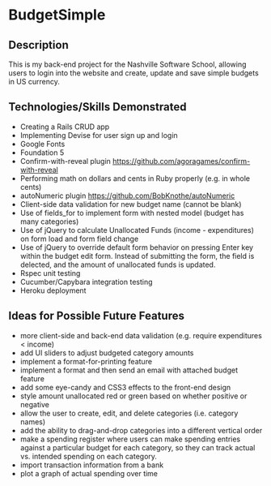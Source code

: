 BudgetSimple
========

Description
---------

This is my back-end project for the Nashville Software School, allowing users to
login into the website and create, update and save simple budgets in US currency.

Technologies/Skills Demonstrated
---------------------------
* Creating a Rails CRUD app
* Implementing Devise for user sign up and login
* Google Fonts
* Foundation 5
* Confirm-with-reveal plugin https://github.com/agoragames/confirm-with-reveal
* Performing math on dollars and cents in Ruby properly (e.g. in whole cents)
* autoNumeric plugin https://github.com/BobKnothe/autoNumeric
* Client-side data validation for new budget name (cannot be blank)
* Use of fields_for to implement form with nested model (budget has many categories)
* Use of jQuery to calculate Unallocated Funds (income - expenditures) on form load
and form field change
* Use of jQuery to override default form behavior on pressing Enter key within the budget
edit form. Instead of submitting the form, the field is delected, and the amount of
unallocated funds is updated.
* Rspec unit testing
* Cucumber/Capybara integration testing
* Heroku deployment

Ideas for Possible Future Features
----------------------------
* more client-side and back-end data validation (e.g. require expenditures < income)
* add UI sliders to adjust budgeted category amounts
* implement a format-for-printing feature
* implement a format and then send an email with attached budget feature
* add some eye-candy and CSS3 effects to the front-end design
* style amount unallocated red or green based on whether positive or negative
* allow the user to create, edit, and delete categories (i.e. category names)
* add the ability to drag-and-drop categories into a different vertical order
* make a spending register where users can make spending entries against a particular
budget for each category, so they can track actual vs. intended spending on each category.
* import transaction information from a bank
* plot a graph of actual spending over time